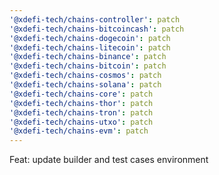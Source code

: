 ```yaml
---
'@xdefi-tech/chains-controller': patch
'@xdefi-tech/chains-bitcoincash': patch
'@xdefi-tech/chains-dogecoin': patch
'@xdefi-tech/chains-litecoin': patch
'@xdefi-tech/chains-binance': patch
'@xdefi-tech/chains-bitcoin': patch
'@xdefi-tech/chains-cosmos': patch
'@xdefi-tech/chains-solana': patch
'@xdefi-tech/chains-core': patch
'@xdefi-tech/chains-thor': patch
'@xdefi-tech/chains-tron': patch
'@xdefi-tech/chains-utxo': patch
'@xdefi-tech/chains-evm': patch
---
```


Feat: update builder and test cases environment
